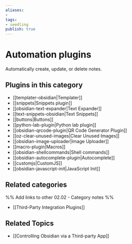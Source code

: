 ```yaml
---
aliases:
- 
tags: 
- seedling 
publish: true
---
```



# Automation plugins

Automatically create, update, or delete notes.

## Plugins in this category

- [[templater-obsidian|Templater]]
- [[snippets|Snippets plugin]]
- [[obsidian-text-expander|Text Expander]]
- [[text-snippets-obsidian|Text Snippets]]
- [[buttons|Buttons]]
- [[python-lab-plugin|Python lab plugin]]
- [[obsidian-qrcode-plugin|QR Code Generator Plugin]]
- [[oz-clear-unused-images|Clear Unused Images]]
- [[obsidian-image-uploader|Image Uploader]]
- [[macro-plugin|Macros]]
- [[obsidian-shellcommands|Shell commands]]
- [[obsidian-autocomplete-plugin|Autocomplete]]
- [[customjs|CustomJS]]
- [[obsidian-javascript-init|JavaScript Init]]

## Related categories

%% Add links to other 02.02 - Category notes %%

- [[Third-Party Integration Plugins]]

## Related Topics
- [[Controlling Obsidian via a Third-party App]]
